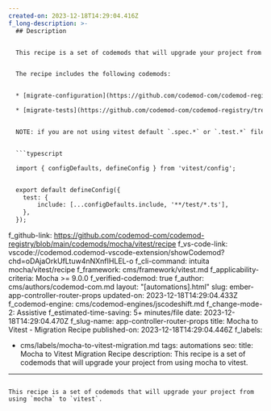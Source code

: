 ```yaml
---
created-on: 2023-12-18T14:29:04.416Z
f_long-description: >-
  ## Description


  This recipe is a set of codemods that will upgrade your project from using `mocha` to `vitest`.


  The recipe includes the following codemods:


  * [migrate-configuration](https://github.com/codemod-com/codemod-registry/tree/main/codemods/mocha/vitest/migrate-configuration)

  * [migrate-tests](https://github.com/codemod-com/codemod-registry/tree/main/codemods/mocha/vitest/migrate-tests)


  NOTE: if you are not using vitest default `.spec.*` or `.test.*` file names, then you won't be able to run your tests upon migrating. To mitigate this and add your own set of globs, create `vite.config.ts` file in the root of your project and add the following configuration, replacing `**/test/*.ts` with your own globs:


  ```typescript

  import { configDefaults, defineConfig } from 'vitest/config';


  export default defineConfig({
  	test: {
  		include: [...configDefaults.include, '**/test/*.ts'],
  	},
  });

  ```
f_github-link: https://github.com/codemod-com/codemod-registry/blob/main/codemods/mocha/vitest/recipe
f_vs-code-link: vscode://codemod.codemod-vscode-extension/showCodemod?chd=oDAjaOrkUfLtuw4nNXnfIHLEL-o
f_cli-command: intuita mocha/vitest/recipe
f_framework: cms/framework/vitest.md
f_applicability-criteria: Mocha  >= 9.0.0
f_verified-codemod: true
f_author: cms/authors/codemod-com.md
layout: "[automations].html"
slug: ember-app-controller-router-props
updated-on: 2023-12-18T14:29:04.433Z
f_codemod-engine: cms/codemod-engines/jscodeshift.md
f_change-mode-2: Assistive
f_estimated-time-saving: 5+ minutes/file
date: 2023-12-18T14:29:04.470Z
f_slug-name: app-controller-router-props
title: Mocha to Vitest - Migration Recipe
published-on: 2023-12-18T14:29:04.446Z
f_labels:
  - cms/labels/mocha-to-vitest-migration.md
tags: automations
seo:
  title: Mocha to Vitest Migration Recipe
  description: This recipe is a set of codemods that will upgrade your project
    from using mocha to vitest.
---
```

This recipe is a set of codemods that will upgrade your project from using `mocha` to `vitest`.